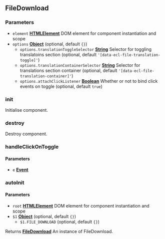 <!-- Generated by documentation.js. Update this documentation by updating the source code. -->

## FileDownload

### Parameters

- `element` **[HTMLElement][1]** DOM element for component instantiation and scope
- `options` **[Object][2]** (optional, default `{}`)
  - `options.translationToggleSelector` **[String][3]** Selector for toggling translatoins section (optional, default `'[data-ecl-file-translation-toggle]'`)
  - `options.translationContainerSelector` **[String][3]** Selector for translations section container (optional, default `'[data-ecl-file-translation-container]'`)
  - `options.attachClickListener` **[Boolean][4]** Whether or not to bind click events on toggle (optional, default `true`)

### init

Initialise component.

### destroy

Destroy component.

### handleClickOnToggle

#### Parameters

- `e` **[Event][5]**

### autoInit

#### Parameters

- `root` **[HTMLElement][1]** DOM element for component instantiation and scope
- `$1` **[Object][2]** (optional, default `{}`)
  - `$1.FILE_DOWNLOAD` (optional, default `{}`)

Returns **[FileDownload][6]** An instance of FileDownload.

[1]: https://developer.mozilla.org/docs/Web/HTML/Element
[2]: https://developer.mozilla.org/docs/Web/JavaScript/Reference/Global_Objects/Object
[3]: https://developer.mozilla.org/docs/Web/JavaScript/Reference/Global_Objects/String
[4]: https://developer.mozilla.org/docs/Web/JavaScript/Reference/Global_Objects/Boolean
[5]: https://developer.mozilla.org/docs/Web/API/Event
[6]: #filedownload
